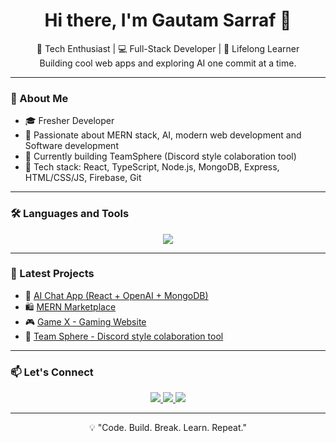 <!-- PROFILE README START -->

<h1 align="center">Hi there, I'm Gautam Sarraf 👋</h1>

<p align="center">
  🚀 Tech Enthusiast | 💻 Full-Stack Developer | 🧠 Lifelong Learner<br>
  Building cool web apps and exploring AI one commit at a time.
</p>

---

### 🧠 About Me
- 🎓 Fresher Developer
- 💼 Passionate about MERN stack, AI, modern web development and Software development
- 🔭 Currently building TeamSphere (Discord style colaboration tool)
- 🧰 Tech stack: React, TypeScript, Node.js, MongoDB, Express, HTML/CSS/JS, Firebase, Git

---

### 🛠️ Languages and Tools
<p align="center">
  <img src="https://skillicons.dev/icons?i=react,ts,nodejs,express,mongodb,html,css,js,git,github,firebase,vscode" />
</p>

---


### 🌱 Latest Projects
- 🤖 [AI Chat App (React + OpenAI + MongoDB)](https://github.com/GautamSarraf/ai-chat-app)
- 🛍️ [MERN Marketplace](https://github.com/GautamSarraf/mern-marketplace)
- 🎮 [Game X - Gaming Website](https://github.com/GautamSarraf/game-x)
- 👥 [Team Sphere - Discord style colaboration tool ](https://github.com/Gautam-Sarraf/TeamSphere)

---

### 📫 Let's Connect
<p align="center">
  <a href="https://www.linkedin.com/in/gautam-sarraf" target="_blank">
    <img src="https://img.shields.io/badge/LinkedIn-%230077B5.svg?style=for-the-badge&logo=linkedin&logoColor=white" />
  </a>
  <a href="mailto:gautamsarraf09@gmail.com">
    <img src="https://img.shields.io/badge/Gmail-D14836?style=for-the-badge&logo=gmail&logoColor=white" />
  </a>
  <a href="https://github.com/GautamSarraf">
    <img src="https://img.shields.io/badge/GitHub-%2312100E.svg?style=for-the-badge&logo=github&logoColor=white" />
  </a>
</p>

---

<p align="center">💡 "Code. Build. Break. Learn. Repeat."</p>

<!-- PROFILE README END -->
